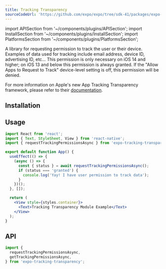 ```yaml
---
title: Tracking Transparency
sourceCodeUrl: 'https://github.com/expo/expo/tree/sdk-41/packages/expo-tracking-transparency'
---
```


import APISection from '~/components/plugins/APISection';
import InstallSection from '~/components/plugins/InstallSection';
import PlatformsSection from '~/components/plugins/PlatformsSection';

A library for requesting permission to track the user or their device. Examples of data used for tracking include email address, device ID, advertising ID, etc... This permission is only necessary on iOS 14 and higher; on iOS 13 and below this permission is always granted. If the "Allow Apps to Request to Track" device-level setting is off, this permission will be denied.

For more information on Apple's new App Tracking Transparency framework, please refer to their [documentation](https://developer.apple.com/app-store/user-privacy-and-data-use/).

<PlatformsSection android emulator ios simulator web />

## Installation

<InstallSection packageName="expo-tracking-transparency" />

## Usage

```jsx
import React from 'react';
import { Text, StyleSheet, View } from 'react-native';
import { requestTrackingPermissionsAsync } from 'expo-tracking-transparency';

export default function App() {
  useEffect(() => {
    (async () => {
      const { status } = await requestTrackingPermissionsAsync();
      if (status === 'granted') {
        console.log('Yay! I have user permission to track data');
      }
    })();
  }, []);

  return (
    <View style={styles.container}>
      <Text>Tracking Transparency Module Example</Text>
    </View>
  );
}
```

## API

```js
import {
  requestTrackingPermissionsAsync,
  getTrackingPermissionsAsync,
} from 'expo-tracking-transparency';
```

<APISection packageName="expo-tracking-transparency" />
